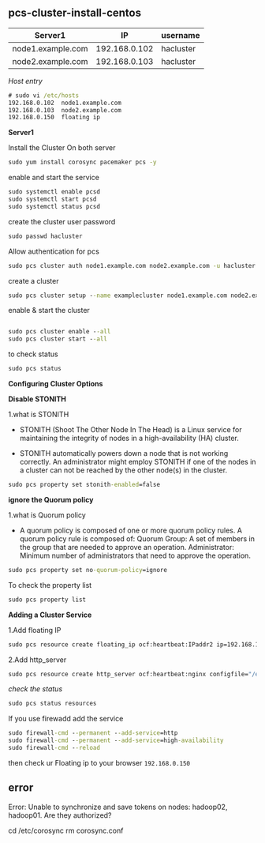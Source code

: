 ## pcs-cluster-install-centos


|Server1|IP|username|
|---|---|---|
|node1.example.com|192.168.0.102|hacluster|
|node2.example.com|192.168.0.103|hacluster|


_Host entry_
```cmd
# sudo vi /etc/hosts
192.168.0.102  node1.example.com
192.168.0.103  node2.example.com
192.168.0.150  floating ip
```

**Server1**

Install the Cluster On both server

```cmd
sudo yum install corosync pacemaker pcs -y
```
enable and start the service

```cmd
sudo systemctl enable pcsd
sudo systemctl start pcsd
sudo systemctl status pcsd
```

create the cluster user password

```cmd
sudo passwd hacluster
```
Allow authentication for pcs

```cmd
sudo pcs cluster auth node1.example.com node2.example.com -u hacluster -p . --force
```

create a cluster

```cmd
sudo pcs cluster setup --name examplecluster node1.example.com node2.example.com
```

enable & start the cluster

```cmd

sudo pcs cluster enable --all
sudo pcs cluster start --all
```

to check status

```cmd
sudo pcs status
```
**Configuring Cluster Options**

**Disable STONITH**

1.what is STONITH

* STONITH (Shoot The Other Node In The Head) is a Linux service for maintaining the integrity of nodes in a high-availability (HA) cluster.

* STONITH automatically powers down a node that is not working correctly. An administrator might employ STONITH if one of the nodes in a cluster can not be reached by the other node(s) in the cluster.

```cmd
sudo pcs property set stonith-enabled=false
```
**ignore the Quorum policy**

1.what is Quorum policy

* A quorum policy is composed of one or more quorum policy rules. A quorum policy rule is composed of: Quorum Group: A set of members in the group that are needed to approve an operation. Administrator: Minimum number of administrators that need to approve the operation.

 
```cmd
sudo pcs property set no-quorum-policy=ignore
```

To check the property list

```cmd
sudo pcs property list
```
**Adding a Cluster Service**

1.Add floating IP

```cmd
sudo pcs resource create floating_ip ocf:heartbeat:IPaddr2 ip=192.168.10.20 cidr_netmask=24 op monitor interval=60s
```
2.Add http_server

```cmd
sudo pcs resource create http_server ocf:heartbeat:nginx configfile="/etc/nginx/nginx.conf" op monitor timeout="20s" interval="60s"
```
_check the status_
```cmd
sudo pcs status resources
````

If you use firewadd add the service

```cmd
sudo firewall-cmd --permanent --add-service=http
sudo firewall-cmd --permanent --add-service=high-availability	
sudo firewall-cmd --reload
```

then check ur Floating ip to your browser `192.168.0.150`



## error

 Error: Unable to synchronize and save tokens on nodes: hadoop02, hadoop01. Are they authorized?
 
 cd  /etc/corosync
 rm corosync.conf

